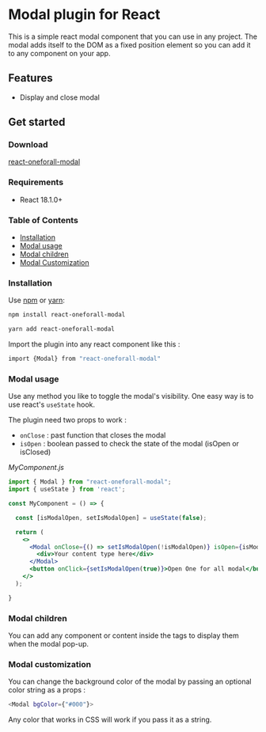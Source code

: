 # Modal plugin for React

This is a simple react modal component that you can use in any project.
The modal adds itself to the DOM as a fixed position element so you can add it to any component on your app.

## Features

- Display and close modal

## Get started

### Download

[react-oneforall-modal](https://www.npmjs.com/package/react-oneforall-modal)

### Requirements

- React 18.1.0+

### Table of Contents

- [Installation](#installation)
- [Modal usage](#modal-usage)
- [Modal children](#modal-children)
- [Modal Customization](#modal-customization)

### Installation

Use [npm](https://npmjs.org/) or [yarn](https://yarnpkg.com):

```sh
npm install react-oneforall-modal
```

```sh
yarn add react-oneforall-modal
```

Import the plugin into any react component like this :

```sh
import {Modal} from "react-oneforall-modal"
```

### Modal usage

Use any method you like to toggle the modal's visibility. 
One easy way is to use react's `useState` hook.

The plugin need two props to work : 
- `onClose` : past function that closes the modal
- `isOpen` : boolean passed to check the state of the modal (isOpen or isClosed)

_MyComponent.js_

```jsx
import { Modal } from "react-oneforall-modal";
import { useState } from 'react';

const MyComponent = () => {

  const [isModalOpen, setIsModalOpen] = useState(false);

  return (
    <>
      <Modal onClose={() => setIsModalOpen(!isModalOpen)} isOpen={isModalOpen}>
        <div>Your content type here</div>
      </Modal>
      <button onClick={setIsModalOpen(true)}>Open One for all modal</button>
    </>
  );

}
```

### Modal children

You can add any component or content inside the <Modal> tags to display them when the modal pop-up.

### Modal customization

You can change the background color of the modal by passing an optional color string as a props :

```sh
<Modal bgColor={"#000"}>
```

Any color that works in CSS will work if you pass it as a string.
